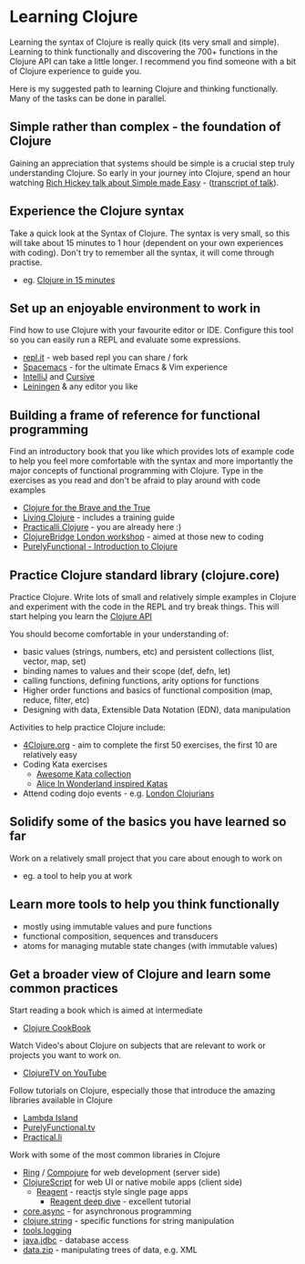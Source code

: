 # Learning Clojure

Learning the syntax of Clojure is really quick (its very small and simple).  Learning to think functionally and discovering the 700+ functions in the Clojure API can take a little longer.  I recommend you find someone with a bit of Clojure experience to guide you.

Here is my suggested path to learning Clojure and thinking functionally.  Many of the tasks can be done in parallel.

## Simple rather than complex - the foundation of Clojure

Gaining an appreciation that systems should be simple is a crucial step truly understanding Clojure.  So early in your journey into Clojure, spend an hour watching [Rich Hickey talk about Simple made Easy](https://www.infoq.com/presentations/Simple-Made-Easy) - ([transcript of talk](https://github.com/matthiasn/talk-transcripts/blob/master/Hickey_Rich/SimpleMadeEasy.md)).

## Experience the Clojure syntax

Take a quick look at the Syntax of Clojure.  The syntax is very small, so this will take about 15 minutes to 1 hour (dependent on your own experiences with coding).  Don't try to remember all the syntax, it will come through practise.

- eg. [Clojure in 15 minutes](https://adambard.com/blog/clojure-in-15-minutes/)

## Set up an enjoyable environment to work in

Find how to use Clojure with your favourite editor or IDE.  Configure this tool so you can easily run a REPL and evaluate some expressions.

- [repl.it](https://repl.it) - web based repl you can share / fork
- [Spacemacs](https://spacemacs.org) - for the ultimate Emacs & Vim experience
- [IntelliJ](https://www.jetbrains.com/idea/) and [Cursive](https://cursive-ide.com/)
- [Leiningen](https://leiningen.org) & any editor you like

## Building a frame of reference for functional programming

Find an introductory book that you like which provides lots of example code to help you feel more comfortable with the syntax and more importantly the major concepts of functional programming with Clojure.  Type in the exercises as you read and don't be afraid to play around with code examples

- [Clojure for the Brave and the True](https://www.braveclojure.com/)
- [Living Clojure](http://shop.oreilly.com/product/0636920034292.do) - includes a training guide
- [Practicalli Clojure](/) - you are already here :)
- [ClojureBridge London workshop](https://clojurebridgelondon.github.io/workshop/) - aimed at those new to coding
- [PurelyFunctional - Introduction to Clojure](https://purelyfunctional.tv/courses/introduction-to-clojure-v2/)

## Practice Clojure standard library (clojure.core)

Practice Clojure.  Write lots of small and relatively simple examples in Clojure and experiment with the code in the REPL and try break things.  This will start helping you learn the [Clojure API](https://clojure.github.io/clojure/)

You should become comfortable in your understanding of:

- basic values (strings, numbers, etc) and persistent collections (list, vector, map, set)
- binding names to values and their scope  (def, defn, let)
- calling functions, defining functions, arity options for functions
- Higher order functions and basics of functional composition (map, reduce, filter, etc)
- Designing with data, Extensible Data Notation (EDN), data manipulation

Activities to help practice Clojure include:

- [4Clojure.org](https://4clojure.org) - aim to complete the first 50 exercises, the first 10 are relatively easy
- Coding Kata exercises
  - [Awesome Kata collection](https://github.com/gamontal/awesome-katas)
  - [Alice In Wonderland inspired Katas](https://github.com/gigasquid/wonderland-clojure-katas)
- Attend coding dojo events - e.g. [London Clojurians](https://meetup.com/london-clojurians)

## Solidify some of the basics you have learned so far

Work on a relatively small project that you care about enough to work on

- eg. a tool to help you at work

## Learn more tools to help you think functionally

- mostly using immutable values and pure functions
- functional composition, sequences and transducers
- atoms for managing mutable state changes (with immutable values)

## Get a broader view of Clojure and learn some common practices

Start reading a book which is aimed at intermediate

- [Clojure CookBook](http://clojure-cookbook.com/)

Watch Video's about Clojure on subjects that are relevant to work or projects you want to work on.

- [ClojureTV on YouTube](https://www.youtube.com/user/ClojureTV)

Follow tutorials on Clojure, especially those that introduce the amazing libraries available in Clojure

- [Lambda Island](https://lambdaisland.com/)
- [PurelyFunctional.tv](https://purelyfunctional.tv/)
- [Practical.li](https://practicalli,github.io)

Work with some of the most common libraries in Clojure

- [Ring]() / [Compojure]() for web development (server side)
- [ClojureScript](https://clojurescript.org/) for web UI or native mobile apps (client side)
  - [Reagent](https://reagent-project.github.io/) - reactjs style single page apps
    - [Reagent deep dive](http://timothypratley.blogspot.co.uk/2017/01/reagent-deep-dive-part-1.html) - excellent tutorial
- [core.async]() - for asynchronous programming
- [clojure.string]() - specific functions for string manipulation
- [tools.logging](https://clojure.github.io/tools.logging/)
- [java.jdbc](https://clojure.github.io/java.jdbc/) - database access
- [data.zip](https://clojure.github.io/data.zip/) - manipulating trees of data, e.g. XML
